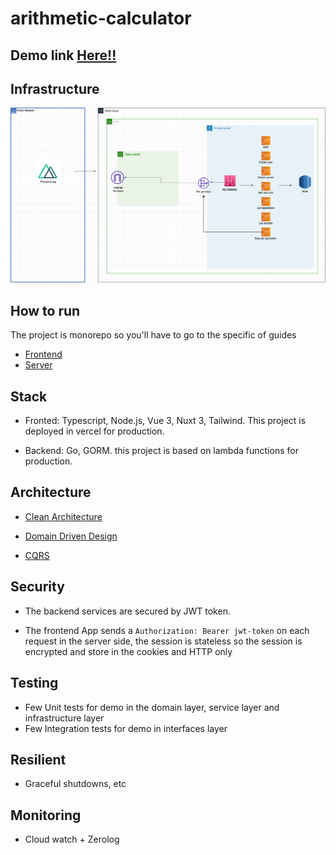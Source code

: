 # arithmetic-calculator
## Demo link [Here!!](https://arithmetic-calculator-orcin.vercel.app/)


## Infrastructure

![Diagram](https://raw.githubusercontent.com/glopezep/arithmetic-calculator/main/diagram.png)

## How to run
 The project is monorepo so you'll have to go to the specific of guides

 * [Frontend](https://github.com/glopezep/arithmetic-calculator/tree/main/frontend)
 * [Server](https://github.com/glopezep/arithmetic-calculator/tree/main/server)


## Stack
- Fronted: Typescript, Node.js, Vue 3, Nuxt 3, Tailwind. This project is deployed in vercel for production.

- Backend: Go, GORM. this project is based on lambda functions for production.

## Architecture

 * [Clean Architecture](https://blog.cleancoder.com/uncle-bob/2012/08/13/the-clean-architecture.html)

  * [Domain Driven Design](https://learn.microsoft.com/en-us/archive/msdn-magazine/2009/february/best-practice-an-introduction-to-domain-driven-design)

 * [CQRS](https://learn.microsoft.com/en-us/azure/architecture/patterns/cqrs)


## Security

- The backend services are secured by JWT token.

- The frontend  App sends a `Authorization: Bearer jwt-token` on each request in the server side, the session is stateless so the session is encrypted and store in the cookies and HTTP only

## Testing

- Few Unit tests for demo in the domain layer, service layer and infrastructure layer
- Few Integration tests for demo in interfaces layer

## Resilient

- Graceful shutdowns, etc

## Monitoring

- Cloud watch + Zerolog